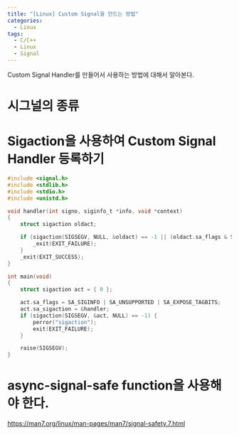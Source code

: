 ```yaml
---
title: "[Linux] Custom Signal을 만드는 방법"
categories:
  - Linux
tags:
  - C/C++
  - Linux
  - Signal
---
```


Custom Signal Handler를 만들어서 사용하는 방법에 대해서 알아본다. 

# 시그널의 종류

# Sigaction을 사용하여 Custom Signal Handler 등록하기

``` c
#include <signal.h>
#include <stdlib.h>
#include <stdio.h>
#include <unistd.h>

void handler(int signo, siginfo_t *info, void *context)
{
    struct sigaction oldact;

    if (sigaction(SIGSEGV, NULL, &oldact) == -1 || (oldact.sa_flags & SA_UNSUPPORTED) || !(oldact.sa_flags & SA_EXPOSE_TAGBITS)) {
        _exit(EXIT_FAILURE);
    }
    _exit(EXIT_SUCCESS);
}

int main(void)
{
    struct sigaction act = { 0 };

    act.sa_flags = SA_SIGINFO | SA_UNSUPPORTED | SA_EXPOSE_TAGBITS;
    act.sa_sigaction = &handler;
    if (sigaction(SIGSEGV, &act, NULL) == -1) {
        perror("sigaction");
        exit(EXIT_FAILURE);
    }

    raise(SIGSEGV);
}
```
# async-signal-safe function을 사용해야 한다.

https://man7.org/linux/man-pages/man7/signal-safety.7.html
